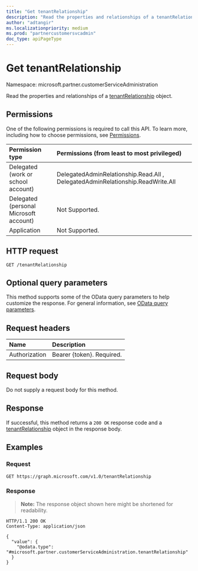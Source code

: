 ```yaml
---
title: "Get tenantRelationship"
description: "Read the properties and relationships of a tenantRelationship object."
author: "adtangir"
ms.localizationpriority: medium
ms.prod: "partnercustomersvcadmin"
doc_type: apiPageType
---
```


# Get tenantRelationship
Namespace: microsoft.partner.customerServiceAdministration



Read the properties and relationships of a [tenantRelationship](../resources/tenantrelationship.md) object.

## Permissions
One of the following permissions is required to call this API. To learn more, including how to choose permissions, see [Permissions](/graph/permissions-reference).

|Permission type|Permissions (from least to most privileged)|
|:---|:---|
|Delegated (work or school account)| DelegatedAdminRelationship.Read.All , DelegatedAdminRelationship.ReadWrite.All |
|Delegated (personal Microsoft account)| Not Supported. |
|Application| Not Supported. |

## HTTP request

<!-- {
  "blockType": "ignored"
}
-->
``` http
GET /tenantRelationship
```

## Optional query parameters
This method supports some of the OData query parameters to help customize the response. For general information, see [OData query parameters](/graph/query-parameters).

## Request headers
|Name|Description|
|:---|:---|
|Authorization|Bearer {token}. Required.|

## Request body
Do not supply a request body for this method.

## Response

If successful, this method returns a `200 OK` response code and a [tenantRelationship](../resources/tenantrelationship.md) object in the response body.

## Examples

### Request
<!-- {
  "blockType": "request",
  "name": "get_tenantrelationship"
}
-->
``` http
GET https://graph.microsoft.com/v1.0/tenantRelationship
```


### Response
>**Note:** The response object shown here might be shortened for readability.
<!-- {
  "blockType": "response",
  "truncated": true,
  "@odata.type": "microsoft.partner.customerServiceAdministration.tenantRelationship"
}
-->
``` http
HTTP/1.1 200 OK
Content-Type: application/json

{
  "value": {
    "@odata.type": "#microsoft.partner.customerServiceAdministration.tenantRelationship"
  }
}
```

